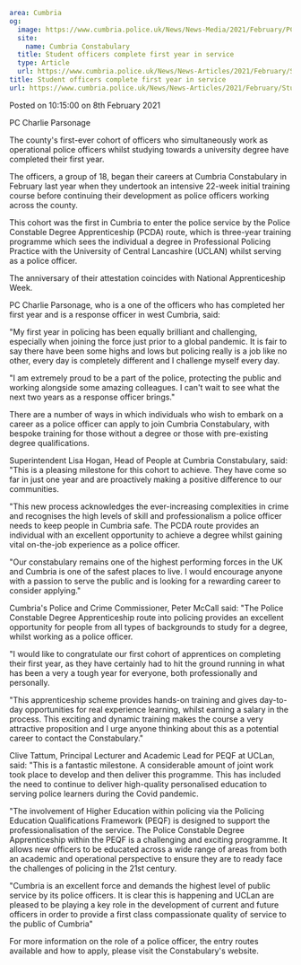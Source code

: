 ```yaml
area: Cumbria
og:
  image: https://www.cumbria.police.uk/News/News-Media/2021/February/PC-Charlie-Parsonagepng.png
  site:
    name: Cumbria Constabulary
  title: Student officers complete first year in service
  type: Article
  url: https://www.cumbria.police.uk/News/News-Articles/2021/February/Student-officers-complete-first-year-in-service.aspx
title: Student officers complete first year in service
url: https://www.cumbria.police.uk/News/News-Articles/2021/February/Student-officers-complete-first-year-in-service.aspx
```

Posted on 10:15:00 on 8th February 2021

PC Charlie Parsonage

The county's first-ever cohort of officers who simultaneously work as operational police officers whilst studying towards a university degree have completed their first year.

The officers, a group of 18, began their careers at Cumbria Constabulary in February last year when they undertook an intensive 22-week initial training course before continuing their development as police officers working across the county.

This cohort was the first in Cumbria to enter the police service by the Police Constable Degree Apprenticeship (PCDA) route, which is three-year training programme which sees the individual a degree in Professional Policing Practice with the University of Central Lancashire (UCLAN) whilst serving as a police officer.

The anniversary of their attestation coincides with National Apprenticeship Week.

PC Charlie Parsonage, who is a one of the officers who has completed her first year and is a response officer in west Cumbria, said:

"My first year in policing has been equally brilliant and challenging, especially when joining the force just prior to a global pandemic. It is fair to say there have been some highs and lows but policing really is a job like no other, every day is completely different and I challenge myself every day.

"I am extremely proud to be a part of the police, protecting the public and working alongside some amazing colleagues. I can't wait to see what the next two years as a response officer brings."

There are a number of ways in which individuals who wish to embark on a career as a police officer can apply to join Cumbria Constabulary, with bespoke training for those without a degree or those with pre-existing degree qualifications.

Superintendent Lisa Hogan, Head of People at Cumbria Constabulary, said: "This is a pleasing milestone for this cohort to achieve. They have come so far in just one year and are proactively making a positive difference to our communities.

"This new process acknowledges the ever-increasing complexities in crime and recognises the high levels of skill and professionalism a police officer needs to keep people in Cumbria safe. The PCDA route provides an individual with an excellent opportunity to achieve a degree whilst gaining vital on-the-job experience as a police officer.

"Our constabulary remains one of the highest performing forces in the UK and Cumbria is one of the safest places to live. I would encourage anyone with a passion to serve the public and is looking for a rewarding career to consider applying."

Cumbria's Police and Crime Commissioner, Peter McCall said: "The Police Constable Degree Apprenticeship route into policing provides an excellent opportunity for people from all types of backgrounds to study for a degree, whilst working as a police officer.

"I would like to congratulate our first cohort of apprentices on completing their first year, as they have certainly had to hit the ground running in what has been a very a tough year for everyone, both professionally and personally.

"This apprenticeship scheme provides hands-on training and gives day-to-day opportunities for real experience learning, whilst earning a salary in the process. This exciting and dynamic training makes the course a very attractive proposition and I urge anyone thinking about this as a potential career to contact the Constabulary."

Clive Tattum, Principal Lecturer and Academic Lead for PEQF at UCLan, said: "This is a fantastic milestone. A considerable amount of joint work took place to develop and then deliver this programme. This has included the need to continue to deliver high-quality personalised education to serving police learners during the Covid pandemic.

"The involvement of Higher Education within policing via the Policing Education Qualifications Framework (PEQF) is designed to support the professionalisation of the service. The Police Constable Degree Apprenticeship within the PEQF is a challenging and exciting programme. It allows new officers to be educated across a wide range of areas from both an academic and operational perspective to ensure they are to ready face the challenges of policing in the 21st century.

"Cumbria is an excellent force and demands the highest level of public service by its police officers. It is clear this is happening and UCLan are pleased to be playing a key role in the development of current and future officers in order to provide a first class compassionate quality of service to the public of Cumbria"

For more information on the role of a police officer, the entry routes available and how to apply, please visit the Constabulary's website.
